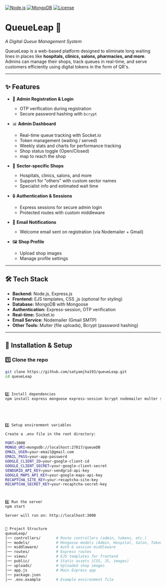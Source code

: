 [![Node.js](https://img.shields.io/badge/Node.js-18.x-green.svg)](https://nodejs.org)
[![MongoDB](https://img.shields.io/badge/MongoDB-Database-brightgreen.svg)](https://www.mongodb.com/)
[![License](https://img.shields.io/badge/License-MIT-yellow.svg)](LICENSE)



# QueueLeap 🚀
_A Digital Queue Management System_

QueueLeap is a web-based platform designed to eliminate long waiting lines in places like **hospitals, clinics, salons, pharmacies, and more**.  
Admins can manage their shops, track queues in real-time, and serve customers efficiently using digital tokens in the form of QR's.


---

## ✨ Features

- 📝 **Admin Registration & Login**
  - OTP verification during registration
  - Secure password hashing with `bcrypt`

- 📊 **Admin Dashboard**
  - Real-time queue tracking with Socket.io
  - Token management (waiting / served)
  - Weekly stats and charts for performance tracking
  - Shop status toggle (Open/Closed)
  - map to reach the shop

- 🏥 **Sector-specific Shops**
  - Hospitals, clinics, salons, and more
  - Support for "others" with custom sector names
  - Specialist info and estimated wait time

- 🔒 **Authentication & Sessions**
  - Express sessions for secure admin login
  - Protected routes with custom middleware

- 📧 **Email Notifications**
  - Welcome email sent on registration (via Nodemailer + Gmail)

- 🖼️ **Shop Profile**
  - Upload shop images
  - Manage profile settings

---

## 🛠️ Tech Stack

- **Backend:** Node.js, Express.js  
- **Frontend:** EJS templates, CSS ,js (optional for styling)  
- **Database:** MongoDB with Mongoose  
- **Authentication:** Express-session, OTP verification  
- **Real-time:** Socket.io  
- **Email Service:** Nodemailer (Gmail SMTP)  
- **Other Tools:** Multer (file uploads), Bcrypt (password hashing)  

---

## 🚀 Installation & Setup

### 1️⃣ Clone the repo
```bash
git clone https://github.com/satyamjha193/queueLeap.git
cd queueLeap



2️⃣ Install dependencies
npm install express mongoose express-session bcrypt nodemailer multer socket.io dotenv ejs connect-flash 





3️⃣ Setup environment variables

Create a .env file in the root directory:

PORT=3000
MONGO_URI=mongodb://localhost:27017/queueDB
EMAIL_USER=your-email@gmail.com
EMAIL_PASS=your-app-password
GOOGLE_CLIENT_ID=your-google-client-id
GOOGLE_CLIENT_SECRET=your-google-client-secret
SENDGRID_API_KEY=your-sendgrid-api-key
GOOGLE_MAPS_API_KEY=your-google-maps-api-key
RECAPTCHA_SITE_KEY=your-recaptcha-site-key
RECAPTCHA_SECRET_KEY=your-recaptcha-secret-key



4️⃣ Run the server
npm start

Server will run on: http://localhost:3000


📂 Project Structure
queueLeap/
│── controllers/       # Route controllers (admin, tokens, etc.)
│── models/            # Mongoose models (Admin, Hospital, Salon, Token, etc.)
│── middleware/        # Auth & session middleware
│── routes/            # Express routes
│── views/             # EJS templates for frontend
│── public/            # Static assets (CSS, JS, images)
│── uploads/           # Uploaded shop images
│── app.js             # Main Express app
│── package.json       
│── .env.example       # Example environment file
